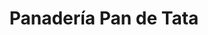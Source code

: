 ---
title: "Panadería Pan de Tata"
url: /caracas/panaderia-pan-de-tata-1a-transversal-de-los-palos-grandes/
shop: panadería
---